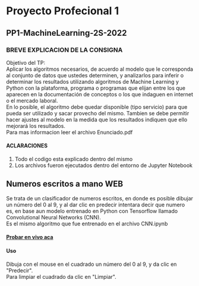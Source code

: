 # Proyecto Profecional 1

## PP1-MachineLearning-2S-2022

### BREVE EXPLICACION DE LA CONSIGNA

Objetivo del TP:\
Aplicar los algoritmos necesarios, de acuerdo al modelo que le corresponda al conjunto de datos que ustedes
determinen, y analizarlos para inferir o determinar los resultados utilizando algoritmos de Machine Learning y
Python con la plataforma, programa o programas que elijan entre los que aparecen en la documentación de
conceptos o los que indaguen en internet o el mercado laboral.\
En lo posible, el algoritmo debe quedar disponible (tipo servicio) para que pueda ser utilizado y sacar provecho
del mismo. Tambien se debe permitir hacer ajustes al modelo en la medida que los resultados indiquen que
ello mejorará los resultados.\
Para mas informacion leer el archivo Enunciado.pdf

#### ACLARACIONES

1) Todo el codigo esta explicado dentro del mismo
2) Los archivos fueron ejecutados dentro del entorno de Jupyter Notebook

## Numeros escritos a mano WEB

Se trata de un clasificador de numeros escritos, en donde es posible dibujar un número del 0 al 9, y al dar clic en predecir intentara decir que numero es, en base aun modelo entrenado en Python con Tensorflow llamado Convolutional Neural Networks (CNN).\
Es el mismo algoritmo que fue entrenado en el archivo CNN.ipynb

#### [Probar en vivo aca](https://pp1-tp-mlcnnweb.vercel.app/)

#### Uso
Dibuja con el mouse en el cuadrado un número del 0 al 9, y da clic en "Predecir".\
Para limpiar el cuadrado da clic en "Limpiar".
